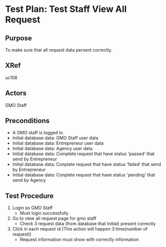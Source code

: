Test Plan: Test Staff View All Request
===========================================

## Purpose

To make sure that all request data persent correctly.


## XRef

uc108


## Actors

GMO Staff


## Preconditions

* A GMO staff is logged in.
* Initial database data: GMO Staff user data
* Initial database data: Entrepreneur user data
* Initial database data: Agency user data
* Initial database data: Complete request that have status 'passed' that send by Entrepreneur
* Initial database data: Conplete request that have status 'failed' that send by Entrepreneur
* Initial database data: Conplete request that have status 'pending' that send by Agency


## Test Procedure

1. Login as GMO Staff
    * Must login successfully
2. Go to view all request page for gmo staff
	* Check 3 request data (from database that Initial) present correctly
3. Click in each request id (This action will happen 3 time(number of request))
	* Request information must show with correctly information

